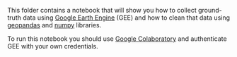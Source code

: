 This folder contains a notebook that will show you how to collect ground-truth data using [Google Earth Engine](https://earthengine.google.com/) (GEE)  and how to clean that data using [geopandas](https://geopandas.org/) and [numpy](https://numpy.org/) libraries.

To run this notebook you should use [Google Colaboratory](https://colab.research.google.com/notebooks/intro.ipynb) and authenticate GEE with your own credentials.

